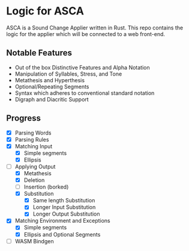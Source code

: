 # Logic for ASCA

ASCA is a Sound Change Applier written in Rust.
This repo contains the logic for the applier which will be connected to a web front-end.

## Notable Features
- Out of the box Distinctive Features and Alpha Notation
- Manipulation of Syllables, Stress, and Tone
- Metathesis and Hyperthesis
- Optional/Repeating Segments
- Syntax which adheres to conventional standard notation
- Digraph and Diacritic Support


## Progress
- [x] Parsing Words
- [x] Parsing Rules
- [x] Matching Input
    - [x] Simple segments
    - [X] Ellipsis
- [ ] Applying Output
    - [x] Metathesis
    - [x] Deletion
    - [ ] Insertion (borked)
    - [x] Substitution
        - [x] Same length Substitution 
        - [x] Longer Input Substitution
        - [x] Longer Output Substitution
- [x] Matching Environment and Exceptions
    - [x] Simple segments
    - [x] Ellipsis and Optional Segments
- [ ] WASM Bindgen